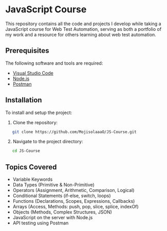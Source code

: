 # JavaScript Course
This repository contains all the code and projects I develop while taking a JavaScript course for Web Test Automation, serving as both a portfolio of my work and a resource for others learning about web test automation.


## Prerequisites
The following software and tools are required:
- [Visual Studio Code](https://code.visualstudio.com/)
- [Node.js](https://nodejs.org/)
- [Postman](https://www.postman.com/)


## Installation
To install and setup the project:
1. Clone the repository:
```bash
   git clone https://github.com/MojisolaaaO/JS-Course.git
```

2. Navigate to the project directory:
```bash
   cd JS-Course
```
## Topics Covered
* Variable Keywords
* Data Types (Primitive & Non-Primitive)
* Operators (Assignment, Arithmetic, Comparison, Logical)
* Conditional Statements (if-else, switch, loops)
* Functions (Declarations, Scopes, Expressions, Callbacks)
* Arrays (Access, Methods: push, pop, slice, splice, indexOf)
* Objects (Methods, Complex Structures, JSON)
* JavaScript on the server with Node.js
* API testing using Postman
